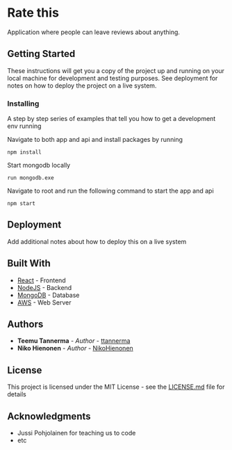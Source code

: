 # Rate this

Application where people can leave reviews about anything.

## Getting Started

These instructions will get you a copy of the project up and running on your local machine for development and testing purposes. See deployment for notes on how to deploy the project on a live system.


### Installing

A step by step series of examples that tell you how to get a development env running

Navigate to both app and api and install packages by running

```
npm install
```

Start mongodb locally

```
run mongodb.exe
```

Navigate to root and run the following command to start the app and api

```
npm start 
```

## Deployment

Add additional notes about how to deploy this on a live system

## Built With

* [React](https://reactjs.org/) - Frontend
* [NodeJS](https://nodejs.org/en/) - Backend
* [MongoDB](https://www.mongodb.com/) - Database
* [AWS](https://aws.amazon.com/) - Web Server


## Authors

* **Teemu Tannerma** - *Author* - [ttannerma](https://github.com/ttannerma)
* **Niko Hienonen** - *Author* - [NikoHienonen](https://github.com/NikoHienonen)

## License

This project is licensed under the MIT License - see the [LICENSE.md](LICENSE.md) file for details

## Acknowledgments

* Jussi Pohjolainen for teaching us to code 
* etc
